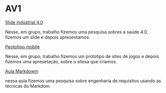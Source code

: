 # AV1
[Slide indústrial 4.0](https://www.canva.com/design/DAGB3BqoqjE/vN9VGrpWw0nqZuPJ9NgxmQ/edit)

Nesse, em grupo, trabalho fizemos uma pesquisa sobres a saúde 4.0, fizemos um slide e depois apresentamos.

[Peototipo mobile](https://www.canva.com/design/DAF-qwTjFPU/Jswr5AaWIOtx1cjYRAEp1g/edit)

Nesse, em grupo, trabalho fizemos um prototipo de sites de jogos e depois fizemos uma apresetação, sobre o sitesa que criamos.

[Aula Markdowm](https://github.com/leonElvasdev/aulaMarkdown)

nessa aula fizemos uma pesquisa sobre engenharia de requisitos usando as técnicas do Markdom.  
